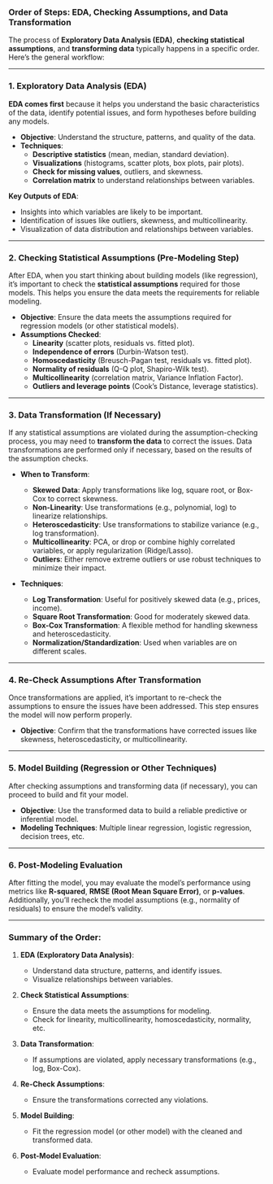 ### Order of Steps: EDA, Checking Assumptions, and Data Transformation

The process of **Exploratory Data Analysis (EDA)**, **checking statistical assumptions**, and **transforming data** typically happens in a specific order. Here’s the general workflow:

---

### **1. Exploratory Data Analysis (EDA)**
**EDA comes first** because it helps you understand the basic characteristics of the data, identify potential issues, and form hypotheses before building any models.

- **Objective**: Understand the structure, patterns, and quality of the data.
- **Techniques**:
  - **Descriptive statistics** (mean, median, standard deviation).
  - **Visualizations** (histograms, scatter plots, box plots, pair plots).
  - **Check for missing values**, outliers, and skewness.
  - **Correlation matrix** to understand relationships between variables.

**Key Outputs of EDA**:
- Insights into which variables are likely to be important.
- Identification of issues like outliers, skewness, and multicollinearity.
- Visualization of data distribution and relationships between variables.

---

### **2. Checking Statistical Assumptions (Pre-Modeling Step)**
After EDA, when you start thinking about building models (like regression), it’s important to check the **statistical assumptions** required for those models. This helps you ensure the data meets the requirements for reliable modeling.

- **Objective**: Ensure the data meets the assumptions required for regression models (or other statistical models).
- **Assumptions Checked**:
  - **Linearity** (scatter plots, residuals vs. fitted plot).
  - **Independence of errors** (Durbin-Watson test).
  - **Homoscedasticity** (Breusch-Pagan test, residuals vs. fitted plot).
  - **Normality of residuals** (Q-Q plot, Shapiro-Wilk test).
  - **Multicollinearity** (correlation matrix, Variance Inflation Factor).
  - **Outliers and leverage points** (Cook’s Distance, leverage statistics).

---

### **3. Data Transformation (If Necessary)**
If any statistical assumptions are violated during the assumption-checking process, you may need to **transform the data** to correct the issues. Data transformations are performed only if necessary, based on the results of the assumption checks.

- **When to Transform**:
  - **Skewed Data**: Apply transformations like log, square root, or Box-Cox to correct skewness.
  - **Non-Linearity**: Use transformations (e.g., polynomial, log) to linearize relationships.
  - **Heteroscedasticity**: Use transformations to stabilize variance (e.g., log transformation).
  - **Multicollinearity**: PCA, or drop or combine highly correlated variables, or apply regularization (Ridge/Lasso).
  - **Outliers**: Either remove extreme outliers or use robust techniques to minimize their impact.

- **Techniques**:
  - **Log Transformation**: Useful for positively skewed data (e.g., prices, income).
  - **Square Root Transformation**: Good for moderately skewed data.
  - **Box-Cox Transformation**: A flexible method for handling skewness and heteroscedasticity.
  - **Normalization/Standardization**: Used when variables are on different scales.

---

### **4. Re-Check Assumptions After Transformation**
Once transformations are applied, it’s important to re-check the assumptions to ensure the issues have been addressed. This step ensures the model will now perform properly.

- **Objective**: Confirm that the transformations have corrected issues like skewness, heteroscedasticity, or multicollinearity.

---

### **5. Model Building (Regression or Other Techniques)**
After checking assumptions and transforming data (if necessary), you can proceed to build and fit your model.

- **Objective**: Use the transformed data to build a reliable predictive or inferential model.
- **Modeling Techniques**: Multiple linear regression, logistic regression, decision trees, etc.

---

### **6. Post-Modeling Evaluation**
After fitting the model, you may evaluate the model’s performance using metrics like **R-squared**, **RMSE (Root Mean Square Error)**, or **p-values**. Additionally, you’ll recheck the model assumptions (e.g., normality of residuals) to ensure the model’s validity.

---

### **Summary of the Order**:

1. **EDA (Exploratory Data Analysis)**:
   - Understand data structure, patterns, and identify issues.
   - Visualize relationships between variables.
   
2. **Check Statistical Assumptions**:
   - Ensure the data meets the assumptions for modeling.
   - Check for linearity, multicollinearity, homoscedasticity, normality, etc.

3. **Data Transformation**:
   - If assumptions are violated, apply necessary transformations (e.g., log, Box-Cox).
   
4. **Re-Check Assumptions**:
   - Ensure the transformations corrected any violations.
   
5. **Model Building**:
   - Fit the regression model (or other model) with the cleaned and transformed data.

6. **Post-Model Evaluation**:
   - Evaluate model performance and recheck assumptions.
